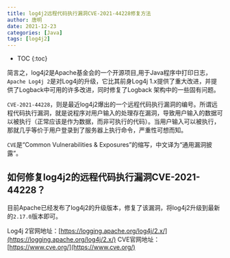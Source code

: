 ```yaml
---
title: log4j2远程代码执行漏洞CVE-2021-44228修复方法
author: 唐明
date: 2021-12-23
categories: [Java]
tags: [log4j2]
---
```

* TOC
{:toc}

简言之，log4j2是Apache基金会的一个开源项目,用于Java程序中打印日志，`Apache Log4j 2`是对Log4j的升级，它比其前身Log4j 1.x提供了重大改进，并提供了Logback中可用的许多改进，同时修复了Logback 架构中的一些固有问题。 

<!--以上为摘要内容-->

`CVE-2021-44228`，则是最近log4j2爆出的一个远程代码执行漏洞的编号。所谓远程代码执行漏洞，就是说程序对用户输入的处理存在漏洞，导致用户输入的数据可以被执行（正常应该是作为数据，而非可执行的代码）。当用户输入可以被执行，那就几乎等价于用户登录到了服务器上执行命令，严重性可想而知。

`CVE`是“Common Vulnerabilities & Exposures”的缩写，中文译为“通用漏洞披露”。

## 如何修复log4j2的远程代码执行漏洞CVE-2021-44228？

目前Apache已经发布了log4j2的升级版本，修复了该漏洞，将log4j2升级到最新的`2.17.0`版本即可。

Log4j 2官网地址：[https://logging.apache.org/log4j/2.x/](https://logging.apache.org/log4j/2.x/)
CVE官网地址：[https://www.cve.org/](https://www.cve.org/)